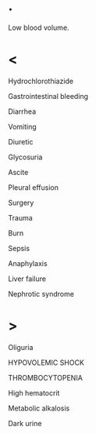 # .

Low blood volume.

# <

Hydrochlorothiazide

Gastrointestinal bleeding

Diarrhea

Vomiting

Diuretic

Glycosuria

Ascite

Pleural effusion

Surgery

Trauma

Burn

Sepsis

Anaphylaxis

Liver failure

Nephrotic syndrome

# >

Oliguria

HYPOVOLEMIC SHOCK

THROMBOCYTOPENIA

High hematocrit

Metabolic alkalosis

Dark urine
